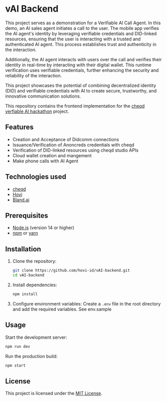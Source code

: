 # vAI Backend

This project serves as a demonstration for a Verifiable AI Call Agent. In this demo, an AI sales agent initiates a call to the user. The mobile app verifies the AI agent's identity by leveraging verifiable credentials and DID-linked resources, ensuring that the user is interacting with a trusted and authenticated AI agent. This process establishes trust and authenticity in the interaction.

Additionally, the AI agent interacts with users over the call and verifies their identity in real-time by interacting with their digital wallet. This runtime verification uses verifiable credentials, further enhancing the security and reliability of the interaction.

This project showcases the potential of combining decentralized identity (DID) and verifiable credentials with AI to create secure, trustworthy, and innovative communication solutions.

This repository contains the frontend implementation for the [cheqd verfiable AI hackathon](https://dorahacks.io/hackathon/cheqd-verifiable-ai/) project.

## Features

- Creation and Acceptance of Didcomm connections
- Issuance/Verification of Anoncreds credentials with cheqd 
- Verification of DID-linked resources using cheqd studio APIs
- Cloud wallet creation and mangement
- Make phone calls with AI Agent


## Technologies used

- [cheqd](https://cheqd.io)
- [Hovi](https://studio.hovi.id)
- [Bland.ai](https://bland.ai)

## Prerequisites

- [Node.js](https://nodejs.org/) (version 14 or higher)
- [npm](https://www.npmjs.com/) or [yarn](https://yarnpkg.com/)

## Installation

1. Clone the repository:
    ```bash
    git clone https://github.com/hovi-id/vAI-backend.git
    cd vAI-backend
    ```

2. Install dependencies:
    ```bash
    npm install
    ```

3. Configure environment variables:
    Create a `.env` file in the root directory and add the required variables. See env.sample

## Usage

Start the development server:
```bash
npm run dev
```

Run the production build:
```bash
npm start
```

## License

This project is licensed under the [MIT License](LICENSE).